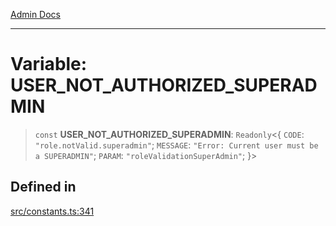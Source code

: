 [Admin Docs](/)

***

# Variable: USER\_NOT\_AUTHORIZED\_SUPERADMIN

> `const` **USER\_NOT\_AUTHORIZED\_SUPERADMIN**: `Readonly`\<\{ `CODE`: `"role.notValid.superadmin"`; `MESSAGE`: `"Error: Current user must be a SUPERADMIN"`; `PARAM`: `"roleValidationSuperAdmin"`; \}\>

## Defined in

[src/constants.ts:341](https://github.com/Suyash878/talawa-api/blob/cfd688207611ba245c99edd8dbaccb2cdbf6a043/src/constants.ts#L341)
